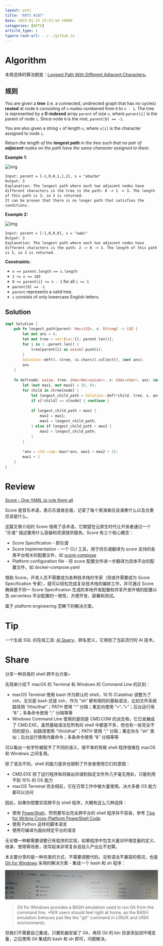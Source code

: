 ```yaml
---
layout: post
title: "ARTS #187"
date: 2023-01-15 23:53:54 +0800
categories: [ARTS]
article_type: 1
typora-root-url: ../../github.io
---
```



# Algorithm

本周选择的算法题是：[Longest Path With Different Adjacent Characters](https://leetcode.com/problems/longest-path-with-different-adjacent-characters/description/)。


## 规则

You are given a **tree** (i.e. a connected, undirected graph that has no cycles) **rooted** at node `0` consisting of `n` nodes numbered from `0` to `n - 1`. The tree is represented by a **0-indexed** array `parent` of size `n`, where `parent[i]` is the parent of node `i`. Since node `0` is the root, `parent[0] == -1`.

You are also given a string `s` of length `n`, where `s[i]` is the character assigned to node `i`.

Return *the length of the **longest path** in the tree such that no pair of **adjacent** nodes on the path have the same character assigned to them.*

 

**Example 1:**

![img](https://assets.leetcode.com/uploads/2022/03/25/testingdrawio.png)

```
Input: parent = [-1,0,0,1,1,2], s = "abacbe"
Output: 3
Explanation: The longest path where each two adjacent nodes have different characters in the tree is the path: 0 -> 1 -> 3. The length of this path is 3, so 3 is returned.
It can be proven that there is no longer path that satisfies the conditions. 
```

**Example 2:**

![img](https://assets.leetcode.com/uploads/2022/03/25/graph2drawio.png)

```
Input: parent = [-1,0,0,0], s = "aabc"
Output: 3
Explanation: The longest path where each two adjacent nodes have different characters is the path: 2 -> 0 -> 3. The length of this path is 3, so 3 is returned.
```

 

**Constraints:**

- `n == parent.length == s.length`
- `1 <= n <= 105`
- `0 <= parent[i] <= n - 1` for all `i >= 1`
- `parent[0] == -1`
- `parent` represents a valid tree.
- `s` consists of only lowercase English letters.

## Solution

```rust
impl Solution {
    pub fn longest_path(parent: Vec<i32>, s: String) -> i32 {
        let mut ans = 0;
        let mut tree = vec![vec![]; parent.len()];
        for i in 1..parent.len() {
            tree[parent[i] as usize].push(i);
        }
        Solution::def(0, &tree, &s.chars().collect(), &mut ans);
        ans
    }

    fn def(node: usize, tree: &Vec<Vec<usize>>, s: &Vec<char>, ans: &mut i32) -> i32 {
        let (mut max1, mut max2) = (0, 0);
        for child in &tree[node] {
            let longest_child_path = Solution::def(*child, tree, s, ans);
            if s[*child] == s[node] { continue }

            if longest_child_path > max1 {
                max2 = max1;
                max1 = longest_child_path;
            } else if longest_child_path > max2 {
                max2 = longest_child_path;
            }
        }
        
        *ans = std::cmp::max(*ans, max1 + max2 + 1);
        max1 + 1
    }
}
```


# Review

[Score - One YAML to rule them all](https://score.dev/blog/score-one-yaml-to-rule-them-all)

Score 是音乐术语，表示乐谱或总谱，记录了每个表演者应该演奏什么以及合奏应该是什么。

这篇文章介绍的 Score 借用了该术语，它期望在云原生时代让开发者通过一个 "乐谱" 描述要用什么容器和资源提供服务。Score 有三个核心概念：

- Score Specification - 即乐谱
- Score Implementation - 一个 CLI 工具，用于将乐谱翻译为 score 支持的各类平台相关的配置文件，如 [score-compose](https://github.com/score-spec/score-compose)
- Platform configuration file - 将 score 配置文件进一步翻译为具体平台的配置文件，如 docker-compose.yaml

借助 Score，开发人员不需要成为各种技术栈的专家（但或许需要成为 Score Specification 专家），就可以轻松完成复杂技术栈的编排工作，并可通过 Score 确保基于同一 Score Specification 生成的本地开发配置和共享开发环境的配置以及 serverless 平台配置的一致性，方便开发、部署和测试。

属于 platform engineering 范畴下的解决方案。

# Tip

一个生成 SQL 的在线工具: [AI Query](https://aiquery.co/)，顾名思义，它用到了当前流行的 AI 技术。

# Share

分享一种另类的 shell 跨平台方案~

先简单介绍下 macOS 的 Terminal 和 Windows 的 Command Line 的区别：

- macOS Terminal 使用 bash 作为默认的 shell，10.15 (Catalina) 调整为了 zsh，无论是 bash 还是 zsh，作为 “sh” 都有相同的基础语法，比如文件系统路径用 “/this/that”；PATH 使用 “:” 分隔；重定向使用 ”>“、”<“；后台运行用 “&”；多条命令使用 “;” 分隔等等
- Windows Command Line 使用的是则是 CMD.COM 的派生物，它已发展成了 CMD.EXE，虽然基础语法在所有的 shell 中都差不多，但也有一些完全不同的部分，如路径使用 “\this\that”；PATH 使用 “;” 分隔；重定向与 “sh” 类似；后台运行使用内置命令；多条命令使用 “&” 分隔等等

可以看出一些字符被赋予了不同的语义，很不幸的导致 shell 程序很难在 macOS 和 Windows 之间复用。

除了语法不同，shell 的能力差异也限制了开发者使用它们的意图：

- CMD.EXE 除了运行程序和将输出存储到指定文件外几乎毫无用处，只能利用不到 10% 的 OS 能力
- macOS Terminal 完全相反，它在日常工作中被大量使用，决大多娄 OS 能力都可以访问

因此，如果你想要实现跨平台 shell 程序，大概有这么几种选择：

- 使用 [PowerShell](https://learn.microsoft.com/en-us/powershell/)，然而要写出完全跨平台的 shell 程序并不容易，参考 [Tips for Writing Cross-Platform PowerShell Code](https://powershell.org/2019/02/tips-for-writing-cross-platform-powershell-code/)
- 使用 Python 这样的脚本语言
- 使用可编译为面向特定平台的语言

无论哪一种都需要调整已有程序的实现，如果程序中包含大量对环境变量的定义、继承、使用等场景，改写起来非常复杂且投入产出比不划算。

本文要分享的是一种另类的方式，不需要调整代码，没有语法不兼容的情况，也是 [Git for Windows](https://gitforwindows.org/) 采用的解决方案 - 集成一个 bash 和 sh 程序：

![](/assets/img/187-1.JPG)

> Git for Windows provides a BASH emulation used to run Git from the command line. *NIX users should feel right at home, as the BASH emulation behaves just like the "git" command in LINUX and UNIX environments.

但我们不需要自己集成，只要机器安装了 Git，再将 Git 的 bin 目录添加进环境变量，之后使用 Git 集成的 bash 和 sh 即可，问题解决。
